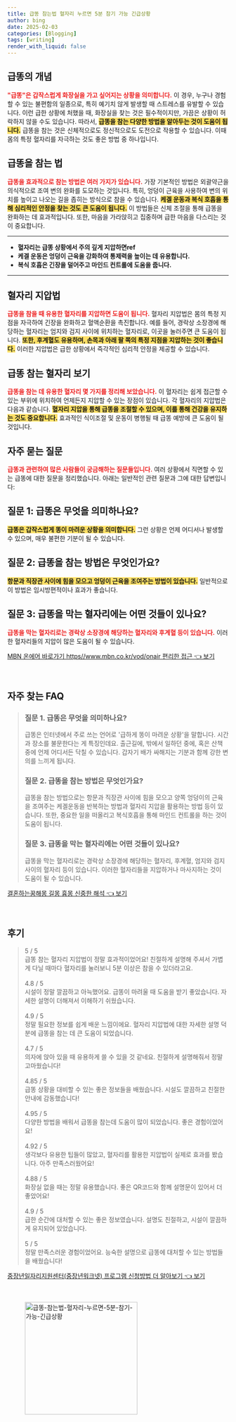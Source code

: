 ```yaml
---
title: 급똥 참는법 혈자리 누르면 5분 참기 가능 긴급상황
author: bing
date: 2025-02-03
categories: [Blogging]
tags: [writing]
render_with_liquid: false
---
```



<h2 id='급똥의_개념'>급똥의 개념</h2>

<p><b><span style="color: #ee2323;">"급똥"은 갑작스럽게 화장실을 가고 싶어지는 상황을 의미합니다.</span></b> 이 경우, 누구나 경험할 수 있는 불편함의 일종으로, 특히 예기치 않게 발생할 때 스트레스를 유발할 수 있습니다. 이런 급한 상황에 처했을 때, 화장실을 찾는 것은 필수적이지만, 가끔은 상황이 허락하지 않을 수도 있습니다. 따라서, <b><span style="background-color: #ffe066;">급똥을 참는 다양한 방법을 알아두는 것이 도움이 됩니다.</span></b> 급똥을 참는 것은 신체적으로도 정신적으로도 도전으로 작용할 수 있습니다. 이때 몸의 특정 혈자리를 자극하는 것도 좋은 방법 중 하나입니다.</p>

<h2 id='급똥을_참는_법'>급똥을 참는 법</h2>

<p><b><span style="color: #ee2323;">급똥을 효과적으로 참는 방법은 여러 가지가 있습니다.</span></b> 가장 기본적인 방법은 외괄약근을 의식적으로 조여 변의 완화를 도모하는 것입니다. 특히, 엉덩이 근육을 사용하여 변의 위치를 높이고 나오는 길을 좁히는 방식으로 참을 수 있습니다. <b><span style="background-color: #ffe066;">케겔 운동과 복식 호흡을 통해 심리적인 안정을 찾는 것도 큰 도움이 됩니다.</span></b> 이 방법들은 신체 조절을 통해 급똥을 완화하는 데 효과적입니다. 또한, 마음을 가라앉히고 집중하며 급한 마음을 다스리는 것이 중요합니다.</p>

<hr />

<ul>
    <li><b>혈자리는 급똥 상황에서 주의 깊게 지압하면ref</b></li>
    <li><b>케겔 운동은 엉덩이 근육을 강화하여 통제력을 높이는 데 유용합니다.</b></li>
    <li><b>복식 호흡은 긴장을 덜어주고 마인드 컨트롤에 도움을 줍니다.</b></li>
</ul>

<hr />

<h2 id='혈자리_지압법'>혈자리 지압법</h2>

<p><b><span style="color: #ee2323;">급똥을 참을 때 유용한 혈자리를 지압하면 도움이 됩니다.</span></b> 혈자리 지압법은 몸의 특정 지점을 자극하여 긴장을 완화하고 혈액순환을 촉진합니다. 예를 들어, 경락상 소장경에 해당하는 혈자리는 엄지와 검지 사이에 위치하는 혈자리로, 이곳을 눌러주면 큰 도움이 됩니다. <b><span style="background-color: #ffe066;">또한, 후계혈도 유용하며, 손목과 아래 팔 쪽의 특정 지점을 지압하는 것이 좋습니다.</span></b> 이러한 지압법은 급한 상황에서 즉각적인 심리적 안정을 제공할 수 있습니다.</p>

<h2 id='급똥_참는_혈자리_보기'>급똥 참는 혈자리 보기</h2>

<p><b><span style="color: #ee2323;">급똥을 참는 데 유용한 혈자리 몇 가지를 정리해 보았습니다.</span></b> 이 혈자리는 쉽게 접근할 수 있는 부위에 위치하여 언제든지 지압할 수 있는 장점이 있습니다. 각 혈자리의 지압법은 다음과 같습니다. <b><span style="background-color: #ffe066;">혈자리 지압을 통해 급똥을 조절할 수 있으며, 이를 통해 건강을 유지하는 것도 중요합니다.</span></b> 효과적인 식이조절 및 운동이 병행될 때 급똥 예방에 큰 도움이 될 것입니다.</p>

<h2 id='자주_묻는_질문'>자주 묻는 질문</h2>

<p><b><span style="color: #ee2323;">급똥과 관련하여 많은 사람들이 궁금해하는 질문들입니다.</span></b> 여러 상황에서 직면할 수 있는 급똥에 대한 질문을 정리했습니다. 아래는 일반적인 관련 질문과 그에 대한 답변입니다:</p>

<h2 id='질문_1'>질문 1: 급똥은 무엇을 의미하나요?</h2>

<p><b><span style="background-color: #ffe066;">급똥은 갑작스럽게 똥이 마려운 상황을 의미합니다.</span></b> 그런 상황은 언제 어디서나 발생할 수 있으며, 매우 불편한 기분이 될 수 있습니다.</p>

<h2 id='질문_2'>질문 2: 급똥을 참는 방법은 무엇인가요?</h2>

<p><b><span style="background-color: #ffe066;">항문과 직장관 사이에 힘을 모으고 엉덩이 근육을 조여주는 방법이 있습니다.</span></b> 일반적으로 이 방법은 임시방편적이나 효과가 좋습니다.</p>

<h2 id='질문_3'>질문 3: 급똥을 막는 혈자리에는 어떤 것들이 있나요?</h2>

<p><b><span style="color: #ee2323;">급똥을 막는 혈자리로는 경락상 소장경에 해당하는 혈자리와 후계혈 등이 있습니다.</span></b> 이러한 혈자리들의 지압이 많은 도움이 될 수 있습니다.</p>


<p><a class="click-button" title="MBN 온에어 바로가기 https//www.mbn.co.kr/vod/onair 편리한 접근" href="https://blackassets.github.io/posts/MBN-%EC%98%A8%EC%97%90%EC%96%B4-%EB%B0%94%EB%A1%9C%EA%B0%80%EA%B8%B0-httpswww.mbn.co.krvodonair-%ED%8E%B8%EB%A6%AC%ED%95%9C-%EC%A0%91%EA%B7%BC/" rel="dofollow">MBN 온에어 바로가기 https//www.mbn.co.kr/vod/onair 편리한 접근 👈 보기</a></p><br>
<h2 id='자주_찾는_FAQ'>자주 찾는 FAQ</h2>
<div itemscope="" itemtype="https://schema.org/FAQPage"> 
<blockquote> 
<div itemscope="" itemprop="mainEntity" itemtype="https://schema.org/Question"> 
<h3 itemprop="name">질문 1. 급똥은 무엇을 의미하나요?</h3> 
<div itemscope="" itemprop="acceptedAnswer" itemtype="https://schema.org/Answer"> 
<span itemprop="text"> 
<p>급똥은 인터넷에서 주로 쓰는 언어로 '급하게 똥이 마려운 상황'을 말합니다. 시간과 장소를 불문한다는 게 특징인데요. 출근길에, 밖에서 일하던 중에, 혹은 산책 중에 언제 어디서든 닥칠 수 있습니다. 갑자기 배가 싸해지는 기분과 함께 강한 변의를 느끼게 됩니다.</p> 
</span> 
</div> 
</div> 

<div itemscope="" itemprop="mainEntity" itemtype="https://schema.org/Question"> 
<h3 itemprop="name">질문 2. 급똥을 참는 방법은 무엇인가요?</h3> 
<div itemscope="" itemprop="acceptedAnswer" itemtype="https://schema.org/Answer"> 
<span itemprop="text"> 
<p>급똥을 참는 방법으로는 항문과 직장관 사이에 힘을 모으고 양쪽 엉덩이의 근육을 조여주는 케겔운동을 반복하는 방법과 혈자리 지압을 활용하는 방법 등이 있습니다. 또한, 중요한 일을 떠올리고 복식호흡을 통해 마인드 컨트롤을 하는 것이 도움이 됩니다.</p> 
</span> 
</div> 
</div> 

<div itemscope="" itemprop="mainEntity" itemtype="https://schema.org/Question"> 
<h3 itemprop="name">질문 3. 급똥을 막는 혈자리에는 어떤 것들이 있나요?</h3> 
<div itemscope="" itemprop="acceptedAnswer" itemtype="https://schema.org/Answer"> 
<span itemprop="text"> 
<p>급똥을 막는 혈자리로는 경락상 소장경에 해당하는 혈자리, 후계혈, 엄지와 검지 사이의 혈자리 등이 있습니다. 이러한 혈자리들을 지압하거나 마사지하는 것이 도움이 될 수 있습니다.</p> 
</span> 
</div> 
</div> 
</blockquote> 
</div>
<p><a class="click-button" title="결혼하는꿈해몽 길몽 흉몽 신중한 해석" href="https://blackassets.github.io/posts/%EA%B2%B0%ED%98%BC%ED%95%98%EB%8A%94%EA%BF%88%ED%95%B4%EB%AA%BD-%EA%B8%B8%EB%AA%BD-%ED%9D%89%EB%AA%BD-%EC%8B%A0%EC%A4%91%ED%95%9C-%ED%95%B4%EC%84%9D/" rel="dofollow">결혼하는꿈해몽 길몽 흉몽 신중한 해석 👈 보기</a></p><br>
<h2 id='후기'>후기</h2>
<div itemscope itemtype="https://schema.org/Product">
  <blockquote>
  <div itemprop="review" itemscope itemtype="https://schema.org/Review">
      <div itemprop="reviewRating" itemscope itemtype="https://schema.org/Rating"> <span itemprop="ratingValue">5</span> / <span itemprop="bestRating">5</span> </div>
      <span itemprop="reviewBody">급똥 참는 혈자리 지압법이 정말 효과적이었어요! 친절하게 설명해 주셔서 가볍게 다닐 때마다 혈자리를 눌러보니 5분 이상은 참을 수 있더라고요. </span>
  </div>
  <br>
  <div itemprop="review" itemscope itemtype="https://schema.org/Review">
      <div itemprop="reviewRating" itemscope itemtype="https://schema.org/Rating"> <span itemprop="ratingValue">4.8</span> / <span itemprop="bestRating">5</span> </div>
      <span itemprop="reviewBody">시설이 정말 깔끔하고 아늑했어요. 급똥이 마려울 때 도움을 받기 좋았습니다. 자세한 설명이 더해져서 이해하기 쉬웠습니다.</span>
  </div>
  <br>
  <div itemprop="review" itemscope itemtype="https://schema.org/Review">
      <div itemprop="reviewRating" itemscope itemtype="https://schema.org/Rating"> <span itemprop="ratingValue">4.9</span> / <span itemprop="bestRating">5</span> </div>
      <span itemprop="reviewBody">정말 필요한 정보를 쉽게 배운 느낌이에요. 혈자리 지압법에 대한 자세한 설명 덕분에 급똥을 참는 데 큰 도움이 되었습니다. </span>
  </div>
  <br>
  <div itemprop="review" itemscope itemtype="https://schema.org/Review">
      <div itemprop="reviewRating" itemscope itemtype="https://schema.org/Rating"> <span itemprop="ratingValue">4.7</span> / <span itemprop="bestRating">5</span> </div>
      <span itemprop="reviewBody">의자에 앉아 있을 때 유용하게 쓸 수 있을 것 같네요. 친절하게 설명해줘서 정말 고마웠습니다!</span>
  </div>
  <br>
  <div itemprop="review" itemscope itemtype="https://schema.org/Review">
      <div itemprop="reviewRating" itemscope itemtype="https://schema.org/Rating"> <span itemprop="ratingValue">4.85</span> / <span itemprop="bestRating">5</span> </div>
      <span itemprop="reviewBody">급똥 상황을 대비할 수 있는 좋은 정보들을 배웠습니다. 시설도 깔끔하고 친절한 안내에 감동했습니다!</span>
  </div>
  <br>
  <div itemprop="review" itemscope itemtype="https://schema.org/Review">
      <div itemprop="reviewRating" itemscope itemtype="https://schema.org/Rating"> <span itemprop="ratingValue">4.95</span> / <span itemprop="bestRating">5</span> </div>
      <span itemprop="reviewBody">다양한 방법을 배워서 급똥을 참는데 도움이 많이 되었습니다. 좋은 경험이었어요!</span>
  </div>
  <br>
  <div itemprop="review" itemscope itemtype="https://schema.org/Review">
      <div itemprop="reviewRating" itemscope itemtype="https://schema.org/Rating"> <span itemprop="ratingValue">4.92</span> / <span itemprop="bestRating">5</span> </div>
      <span itemprop="reviewBody">생각보다 유용한 팁들이 많았고, 혈자리를 활용한 지압법이 실제로 효과를 봤습니다. 아주 만족스러웠어요!</span>
  </div>
  <br>
  <div itemprop="review" itemscope itemtype="https://schema.org/Review">
      <div itemprop="reviewRating" itemscope itemtype="https://schema.org/Rating"> <span itemprop="ratingValue">4.88</span> / <span itemprop="bestRating">5</span> </div>
      <span itemprop="reviewBody">화장실 없을 때는 정말 유용했습니다. 좋은 QR코드와 함께 설명문이 있어서 더 좋았어요!</span>
  </div>
  <br>
  <div itemprop="review" itemscope itemtype="https://schema.org/Review">
      <div itemprop="reviewRating" itemscope itemtype="https://schema.org/Rating"> <span itemprop="ratingValue">4.9</span> / <span itemprop="bestRating">5</span> </div>
      <span itemprop="reviewBody">급한 순간에 대처할 수 있는 좋은 정보였습니다. 설명도 친절하고, 시설이 깔끔하게 유지되어 있었습니다.</span>
  </div>
  <br>
  <div itemprop="review" itemscope itemtype="https://schema.org/Review">
      <div itemprop="reviewRating" itemscope itemtype="https://schema.org/Rating"> <span itemprop="ratingValue">5</span> / <span itemprop="bestRating">5</span> </div>
      <span itemprop="reviewBody">정말 만족스러운 경험이었어요. 능숙한 설명으로 급똥에 대처할 수 있는 방법들을 배웠습니다!</span>
  </div>
  </blockquote>
</div>
<p><a class="click-button" title="중장년일자리지원센터(중장년워크넷) 프로그램 신청방법 더 알아보기" href="https://blackassets.github.io/posts/%EC%A4%91%EC%9E%A5%EB%85%84%EC%9D%BC%EC%9E%90%EB%A6%AC%EC%A7%80%EC%9B%90%EC%84%BC%ED%84%B0(%EC%A4%91%EC%9E%A5%EB%85%84%EC%9B%8C%ED%81%AC%EB%84%B7)-%ED%94%84%EB%A1%9C%EA%B7%B8%EB%9E%A8-%EC%8B%A0%EC%B2%AD%EB%B0%A9%EB%B2%95-%EB%8D%94-%EC%95%8C%EC%95%84%EB%B3%B4%EA%B8%B0/" rel="dofollow">중장년일자리지원센터(중장년워크넷) 프로그램 신청방법 더 알아보기 👈 보기</a></p><br>
<figure class="image"><img src="https://blackassets.github.io/assets/img/thumbnail/급똥-참는법-혈자리-누르면-5분-참기-가능-긴급상황.webp" alt="급똥-참는법-혈자리-누르면-5분-참기-가능-긴급상황" width="256" height="256"></figure>